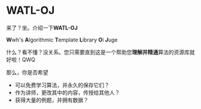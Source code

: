 # WATL-OJ

来了？坐。介绍一下**WATL-OJ**

**W**wh's **A**lgorithmic **T**emplate **L**ibrary **O**i **J**uge

什么？看不懂？没关系。您只需要直到这是一个帮助您**理解并精通**算法的资源库就好啦！QWQ

那么，你是否希望

- 可以免费学习算法，并永久的保存它们？
- 作为讲师，更改其中的内容，传授给其他人？
- 获得大量的例题，并拥有数据？
